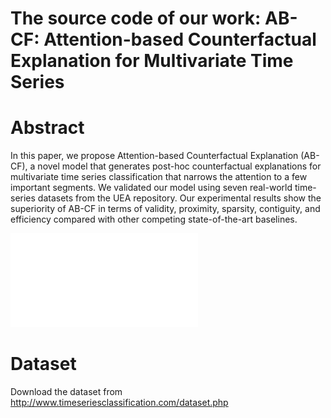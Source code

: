 # The source code of our work: AB-CF: Attention-based Counterfactual Explanation for Multivariate Time Series 

# Abstract
In this paper, we propose Attention-based Counterfactual Explanation (AB-CF), a novel model that generates post-hoc counterfactual explanations for multivariate time series classification that narrows the attention to a few important segments. We validated our model using seven real-world time-series datasets from the UEA repository. Our experimental results show the superiority of AB-CF in terms of validity, proximity, sparsity, contiguity, and efficiency compared with other competing state-of-the-art baselines.

![Main Method](method1.pdf)
# Dataset
Download the dataset from http://www.timeseriesclassification.com/dataset.php
